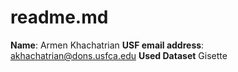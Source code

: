 # readme.md

**Name**:  Armen Khachatrian
**USF email address**:  akhachatrian@dons.usfca.edu
**Used Dataset** Gisette
